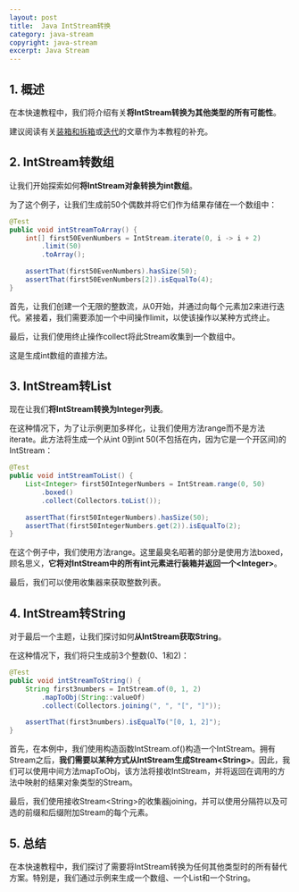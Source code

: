 ```yaml
---
layout: post
title:  Java IntStream转换
category: java-stream
copyright: java-stream
excerpt: Java Stream
---
```


## 1. 概述

在本快速教程中，我们将介绍有关**将IntStream转换为其他类型的所有可能性**。

建议阅读有关[装箱和拆箱](https://www.baeldung.com/java-8-primitive-streams)或[迭代](https://www.baeldung.com/java-stream-indices)的文章作为本教程的补充。

## 2. IntStream转数组

让我们开始探索如何**将IntStream对象转换为int数组**。

为了这个例子，让我们生成前50个偶数并将它们作为结果存储在一个数组中：

```java
@Test
public void intStreamToArray() {
    int[] first50EvenNumbers = IntStream.iterate(0, i -> i + 2)
        .limit(50)
        .toArray();
    
    assertThat(first50EvenNumbers).hasSize(50);
    assertThat(first50EvenNumbers[2]).isEqualTo(4);
}
```

首先，让我们创建一个无限的整数流，从0开始，并通过向每个元素加2来进行迭代。紧接着，我们需要添加一个中间操作limit，以使该操作以某种方式终止。

最后，让我们使用终止操作collect将此Stream收集到一个数组中。

这是生成int数组的直接方法。

## 3. IntStream转List

现在让我们**将IntStream转换为Integer列表**。

在这种情况下，为了让示例更加多样化，让我们使用方法range而不是方法iterate。此方法将生成一个从int 0到int 50(不包括在内，因为它是一个开区间)的IntStream：

```java
@Test
public void intStreamToList() {
    List<Integer> first50IntegerNumbers = IntStream.range(0, 50)
        .boxed()
        .collect(Collectors.toList());
    
    assertThat(first50IntegerNumbers).hasSize(50);
    assertThat(first50IntegerNumbers.get(2)).isEqualTo(2);
}
```

在这个例子中，我们使用方法range。这里最臭名昭著的部分是使用方法boxed，顾名思义，**它将对IntStream中的所有int元素进行装箱并返回一个<Integer\>**。

最后，我们可以使用收集器来获取整数列表。

## 4. IntStream转String

对于最后一个主题，让我们探讨如何**从IntStream获取String**。

在这种情况下，我们将只生成前3个整数(0、1和2)：

```java
@Test
public void intStreamToString() {
    String first3numbers = IntStream.of(0, 1, 2)
        .mapToObj(String::valueOf)
        .collect(Collectors.joining(", ", "[", "]"));
    
    assertThat(first3numbers).isEqualTo("[0, 1, 2]");
}
```

首先，在本例中，我们使用构造函数IntStream.of()构造一个IntStream。拥有Stream之后，**我们需要以某种方式从IntStream生成Stream<String\>**。因此，我们可以使用中间方法mapToObj，该方法将接收IntStream，并将返回在调用的方法中映射的结果对象类型的Stream。

最后，我们使用接收Stream<String\>的收集器joining，并可以使用分隔符以及可选的前缀和后缀附加Stream的每个元素。

## 5. 总结

在本快速教程中，我们探讨了需要将IntStream转换为任何其他类型时的所有替代方案。特别是，我们通过示例来生成一个数组、一个List和一个String。

